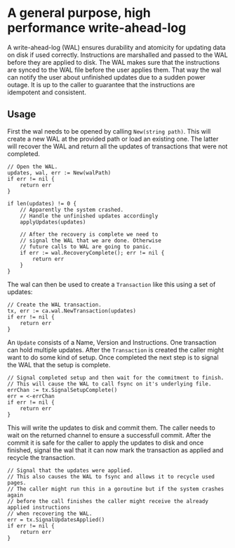 # A general purpose, high performance write-ahead-log

A write-ahead-log (WAL) ensures durability and atomicity for updating data on disk if used correctly.
Instructions are marshalled and passed to the WAL before they are applied to disk. The WAL makes sure that the instructions
are synced to the WAL file before the user applies them. That way the wal can notify the user about unfinished updates due
to a sudden power outage. It is up to the caller to guarantee that the instructions are idempotent and consistent.

## Usage

First the wal needs to be opened by calling `New(string path)`. This will create a new WAL at the provided path or load
an existing one. The latter will recover the WAL and return all the updates of transactions that were not completed.

```
// Open the WAL.                                                                                 
updates, wal, err := New(walPath)                                                            
if err != nil {                                                                                  
    return err                                                                              
}

if len(updates) != 0 {
    // Apparently the system crashed.
    // Handle the unfinished updates accordingly
    applyUpdates(updates)
    
    // After the recovery is complete we need to
    // signal the WAL that we are done. Otherwise
    // future calls to WAL are going to panic.
    if err := wal.RecoveryComplete(); err != nil {
        return err
    }
}
```

The wal can then be used to create a `Transaction` like this using a set of updates:

```
// Create the WAL transaction.                                                                   
tx, err := ca.wal.NewTransaction(updates)                                                        
if err != nil {                                                                                  
    return err                                                                                   
}   
```

An `Update` consists of a Name, Version and Instructions. One transaction can hold multiple updates.
After the `Transaction` is created the caller might want to do some kind of setup. Once completed the next step is to signal the WAL that the setup is complete.

```
// Signal completed setup and then wait for the commitment to finish.
// This will cause the WAL to call fsync on it's underlying file.
errChan := tx.SignalSetupComplete()                                                              
err = <-errChan                                                                                  
if err != nil {                                                                                  
    return err                                                                                   
} 
```

This will write the updates to disk and commit them. The caller needs to wait on the returned channel to ensure a successfull commit. After the commit it is safe for the caller to apply the updates to disk and once finished, signal the wal that it can now mark the transaction as applied and recycle the transaction.

```
// Signal that the updates were applied.
// This also causes the WAL to fsync and allows it to recycle used pages.
// The caller might run this in a goroutine but if the system crashes again
// before the call finishes the caller might receive the already applied instructions
// when recovering the WAL.
err = tx.SignalUpdatesApplied()                                                                  
if err != nil {                                                                                  
    return err                                                                                   
}
```
